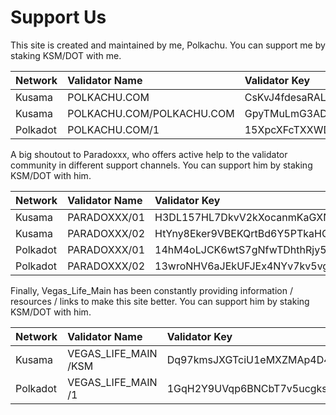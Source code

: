 # Support Us

This site is created and maintained by me, Polkachu. You can support me by staking KSM/DOT with me. 

| Network | Validator Name | Validator Key |
| :--- | :--- | :--- |
| Kusama | POLKACHU.COM | CsKvJ4fdesaRALc5swo5iknFDpop7YUwKPJHdmUvBsUcMGb |
| Kusama | POLKACHU.COM/POLKACHU.COM | GpyTMuLmG3ADWRxhZpHQh5rqMgNpFoNUyxA1DJAXfvsQ2Ly |
| Polkadot | POLKACHU.COM/1 | 15XpcXFcTXXWDRZD72onHdtPyKADwUjgSnE2YLE1UiEFYA83 |

A big shoutout to Paradoxxx, who offers active help to the validator community in different support channels. You can support him by staking KSM/DOT with him. 

| Network | Validator Name | Validator Key |
| :--- | :--- | :--- |
| Kusama | PARADOXXX/01 | H3DL157HL7DkvV2kXocanmKaGXNyQphUDVW33Fnfk8KNhsv |
| Kusama | PARADOXXX/02 | HtYny8Eker9VBEKQrtBd6Y5PTkaHQFSvyMFy2bkd66wGBan |
| Polkadot | PARADOXXX/01 | 14hM4oLJCK6wtS7gNfwTDhthRjy5QJ1t3NAcoPjEepo9AH67 |
| Polkadot | PARADOXXX/02 | 13wroNHV6aJEkUFJEx4NYv7kv5vgq4HypLAPSz347VVQbYj3 |

Finally, Vegas\_Life\_Main has been constantly providing information / resources / links to make this site better. You can support him by staking KSM/DOT with him. 

| Network | Validator Name | Validator Key |
| :--- | :--- | :--- |
| Kusama | VEGAS\_LIFE\_MAIN /KSM | Dq97kmsJXGTciU1eMXZMAp4D41Y9e7kQ4hmFBfZW7YD4CCf |
| Polkadot | VEGAS\_LIFE\_MAIN /1 | 1GqH2Y9UVqp6BNCbT7v5ucgksvFvDCPiBdFEa7vtAxVo1Pb |



